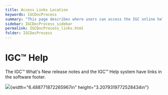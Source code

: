 ```yaml
---
title: Access Links Location
keywords: IGCDocProcess
summary: "This page describes where users can access the IGC online help."
sidebar: IGCDocProcess_sidebar
permalink: IGCDocProcess_links.html
folder: IGCDocProcess
---
```

IGC™ Help
=========

The IGC™ What's New release notes and the IGC™ Help system have links in
the software footer.

![](media/image1.png){width="6.488771872265967in"
height="3.2079319772528434in"}
